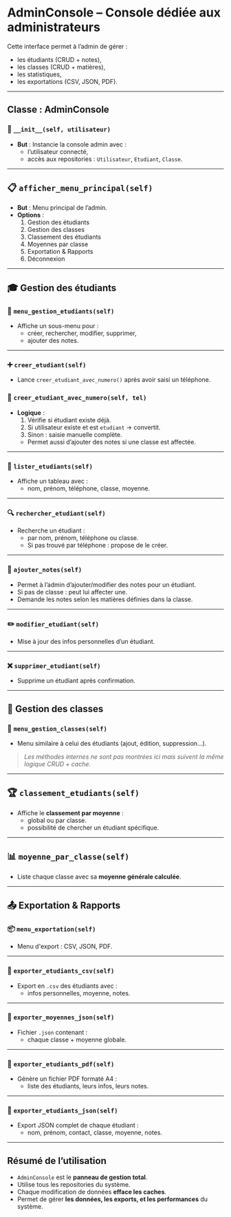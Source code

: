 # AdminConsole – Console dédiée aux administrateurs

Cette interface permet à l’admin de gérer :
- les étudiants (CRUD + notes),
- les classes (CRUD + matières),
- les statistiques,
- les exportations (CSV, JSON, PDF).

---

## Classe : AdminConsole

### 🧱 `__init__(self, utilisateur)`
- **But** : Instancie la console admin avec :
  - l’utilisateur connecté,
  - accès aux repositories : `Utilisateur`, `Etudiant`, `Classe`.

---

## 📋 `afficher_menu_principal(self)`
- **But** : Menu principal de l’admin.
- **Options** :
  1. Gestion des étudiants
  2. Gestion des classes
  3. Classement des étudiants
  4. Moyennes par classe
  5. Exportation & Rapports
  6. Déconnexion

---

## 🎓 Gestion des étudiants

### 📂 `menu_gestion_etudiants(self)`
- Affiche un sous-menu pour :
  - créer, rechercher, modifier, supprimer,
  - ajouter des notes.

---

### ➕ `creer_etudiant(self)`
- Lance `creer_etudiant_avec_numero()` après avoir saisi un téléphone.

### 🔁 `creer_etudiant_avec_numero(self, tel)`
- **Logique** :
  1. Vérifie si étudiant existe déjà.
  2. Si utilisateur existe et est `etudiant` → convertit.
  3. Sinon : saisie manuelle complète.
  - Permet aussi d’ajouter des notes si une classe est affectée.

---

### 📃 `lister_etudiants(self)`
- Affiche un tableau avec :
  - nom, prénom, téléphone, classe, moyenne.

---

### 🔍 `rechercher_etudiant(self)`
- Recherche un étudiant :
  - par nom, prénom, téléphone ou classe.
  - Si pas trouvé par téléphone : propose de le créer.

---

### 📝 `ajouter_notes(self)`
- Permet à l’admin d’ajouter/modifier des notes pour un étudiant.
- Si pas de classe : peut lui affecter une.
- Demande les notes selon les matières définies dans la classe.

---

### ✏️ `modifier_etudiant(self)`
- Mise à jour des infos personnelles d’un étudiant.

---

### ❌ `supprimer_etudiant(self)`
- Supprime un étudiant après confirmation.

---

## 🏫 Gestion des classes

### 📂 `menu_gestion_classes(self)`
- Menu similaire à celui des étudiants (ajout, édition, suppression...).

> *Les méthodes internes ne sont pas montrées ici mais suivent la même logique CRUD + cache.*

---

## 🏆 `classement_etudiants(self)`
- Affiche le **classement par moyenne** :
  - global ou par classe.
  - possibilité de chercher un étudiant spécifique.

---

## 📊 `moyenne_par_classe(self)`
- Liste chaque classe avec sa **moyenne générale calculée**.

---

## 📤 Exportation & Rapports

### 📦 `menu_exportation(self)`
- Menu d'export : CSV, JSON, PDF.

---

### 🧾 `exporter_etudiants_csv(self)`
- Export en `.csv` des étudiants avec :
  - infos personnelles, moyenne, notes.

---

### 🧮 `exporter_moyennes_json(self)`
- Fichier `.json` contenant :
  - chaque classe + moyenne globale.

---

### 📄 `exporter_etudiants_pdf(self)`
- Génère un fichier PDF formaté A4 :
  - liste des étudiants, leurs infos, leurs notes.

---

### 📄 `exporter_etudiants_json(self)`
- Export JSON complet de chaque étudiant :
  - nom, prénom, contact, classe, moyenne, notes.

---

## Résumé de l’utilisation

- `AdminConsole` est le **panneau de gestion total**.
- Utilise tous les repositories du système.
- Chaque modification de données **efface les caches**.
- Permet de gérer **les données, les exports, et les performances** du système.

